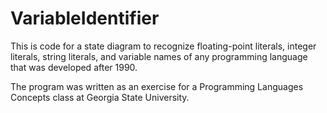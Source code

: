 # VariableIdentifier
This is code for a state diagram to recognize floating-point literals, integer literals, string literals, 
and variable names of any programming language that was developed after 1990.

The program was written as an exercise for a Programming Languages Concepts class at Georgia State University.
